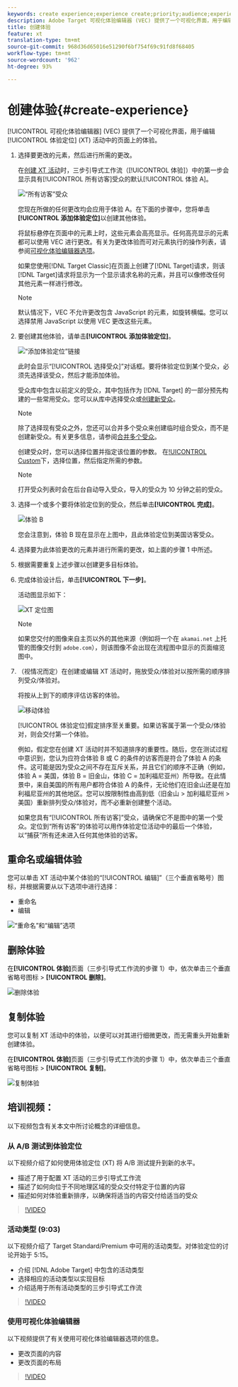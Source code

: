 ```yaml
---
keywords: create experience;experience create;priority;audience;experience;visual experience composer
description: Adobe Target 可视化体验编辑器 (VEC) 提供了一个可视化界面，用于编辑体验定位 (XT) 活动中的页面上的体验。
title: 创建体验
feature: xt
translation-type: tm+mt
source-git-commit: 968d36d65016e51290f6bf754f69c91fd8f68405
workflow-type: tm+mt
source-wordcount: '962'
ht-degree: 93%

---
```



# 创建体验{#create-experience}

[!UICONTROL 可视化体验编辑器] (VEC) 提供了一个可视化界面，用于编辑[!UICONTROL 体验定位] (XT) 活动中的页面上的体验。

1. 选择要更改的元素，然后进行所需的更改。

   在[创建 XT 活动](/help/c-activities/t-experience-target/t-xt-create/xt-create.md)时，三步引导式工作流（[!UICONTROL 体验]）中的第一步会显示具有[!UICONTROL 所有访客]受众的默认[!UICONTROL 体验 A]。

   ![“所有访客”受众](/help/c-activities/t-experience-target/t-xt-create/assets/all-visitors.png)

   您现在所做的任何更改均会应用于体验 A。在下面的步骤中，您将单击&#x200B;**[!UICONTROL 添加体验定位]**&#x200B;以创建其他体验。

   将鼠标悬停在页面中的元素上时，这些元素会高亮显示。任何高亮显示的元素都可以使用 VEC 进行更改。有关为更改体验而可对元素执行的操作列表，请参阅[可视化体验编辑器选项](/help/c-experiences/c-visual-experience-composer/viztarget-options.md)。

   如果您使用[!DNL Target Classic]在页面上创建了[!DNL Target]请求，则该[!DNL Target]请求将显示为一个显示请求名称的元素，并且可以像修改任何其他元素一样进行修改。

   >[!NOTE]
   >
   >默认情况下，VEC 不允许更改包含 JavaScript 的元素，如旋转横幅。您可以选择禁用 JavaScript 以使用 VEC 更改这些元素。

1. 要创建其他体验，请单击&#x200B;**[!UICONTROL 添加体验定位]**。

   ![“添加体验定位”链接](/help/c-activities/t-experience-target/t-xt-create/assets/add-experience-targeting.png)

   此时会显示“[!UICONTROL 选择受众]”对话框。要将体验定位到某个受众，必须先选择该受众，然后才能添加体验。

   受众库中包含以前定义的受众，其中包括作为 [!DNL Target] 的一部分预先构建的一些常用受众。您可以从库中选择受众或[创建新受众](/help/c-target/c-audiences/audiences.md#concept_65BE870D290E412D8BBF557EEA67C271)。

   >[!NOTE]
   >
   >除了选择现有受众之外，您还可以合并多个受众来创建临时组合受众，而不是创建新受众。有关更多信息，请参阅[合并多个受众](/help/c-target/combining-multiple-audiences.md#concept_A7386F1EA4394BD2AB72399C225981E5)。

   创建受众时，您可以选择位置并指定该位置的参数。 在[!UICONTROL Custom](“创建受众”>“添加规则”>“自定义”)下，选择位置，然后指定所需的参数。

   >[!NOTE]
   >
   >打开受众列表时会在后台自动导入受众，导入的受众为 10 分钟之前的受众。

1. 选择一个或多个要将体验定位到的受众，然后单击&#x200B;**[!UICONTROL 完成]**。

   ![体验 B](/help/c-activities/t-experience-target/t-xt-create/assets/experience-b.png)

   您会注意到，体验 B 现在显示在上图中，且此体验定位到美国访客受众。

1. 选择要为此体验更改的元素并进行所需的更改，如上面的步骤 1 中所述。

1. 根据需要重复上述步骤以创建更多目标体验。

1. 完成体验设计后，单击&#x200B;**[!UICONTROL 下一步]**。

   活动图显示如下：

   ![XT 定位图](/help/c-activities/t-experience-target/t-xt-create/assets/xt_diagram-new.png)

   >[!NOTE]
   >
   >如果您交付的图像来自主页以外的其他来源（例如将一个在 `akamai.net` 上托管的图像交付到 `adobe.com`），则该图像不会出现在流程图中显示的页面缩览图中。

1. （视情况而定）在创建或编辑 XT 活动时，拖放受众/体验对以按所需的顺序排列受众/体验对。

   将按从上到下的顺序评估访客的体验。

   ![移动体验](/help/c-activities/t-experience-target/t-xt-create/assets/move_experiences-new.png)

   [!UICONTROL 体验定位]假定排序至关重要。如果访客属于第一个受众/体验对，则会交付第一个体验。

   例如，假定您在创建 XT 活动时并不知道排序的重要性。随后，您在测试过程中意识到，您认为应符合体验 B 或 C 的条件的访客而是符合了体验 A 的条件。这可能是因为受众之间不存在互斥关系，并且它们的顺序不正确（例如，体验 A = 美国，体验 B = 旧金山，体验 C = 加利福尼亚州）所导致。在此情景中，来自美国的所有用户都符合体验 A 的条件，无论他们在旧金山还是在加利福尼亚州的其他地区。您可以按限制性由高到低（旧金山 > 加利福尼亚州 > 美国）重新排列受众/体验对，而不必重新创建整个活动。

   如果您具有“[!UICONTROL 所有访客]”受众，请确保它不是图中的第一个受众。定位到“所有访客”的体验可以用作体验定位活动中的最后一个体验，以“捕获”所有还未进入任何其他体验的访客。

## 重命名或编辑体验

您可以单击 XT 活动中某个体验的“[!UICONTROL 编辑]”（三个垂直省略号）图标，并根据需要从以下选项中进行选择：

* 重命名
* 编辑

![“重命名”和“编辑”选项](/help/c-activities/t-experience-target/t-xt-create/assets/experience_edit-new.png)

## 删除体验

在&#x200B;**[!UICONTROL 体验]**&#x200B;页面（三步引导式工作流的步骤 1）中，依次单击三个垂直省略号图标 > **[!UICONTROL 删除]**。

![删除体验](/help/c-activities/t-experience-target/t-xt-create/assets/delete-experience.png)

## 复制体验

您可以复制 XT 活动中的体验，以便可以对其进行细微更改，而无需重头开始重新创建体验。

在&#x200B;**[!UICONTROL 体验]**&#x200B;页面（三步引导式工作流的步骤 1）中，依次单击三个垂直省略号图标 > **[!UICONTROL 复制]**。

![复制体验](/help/c-activities/t-experience-target/t-xt-create/assets/duplicate_experience-new.png)

## 培训视频：

以下视频包含有关本文中所讨论概念的详细信息。

### 从 A/B 测试到体验定位

以下视频介绍了如何使用体验定位 (XT) 将 A/B 测试提升到新的水平。

* 描述了用于配置 XT 活动的三步引导式工作流
* 描述了如何向位于不同地理区域的受众交付特定于位置的内容
* 描述如何对体验重新排序，以确保将适当的内容交付给适当的受众

>[!VIDEO](https://video.tv.adobe.com/v/22418/)

### 活动类型 (9:03)

以下视频介绍了 Target Standard/Premium 中可用的活动类型。对体验定位的讨论开始于 5:15。

* 介绍 [!DNL Adobe Target] 中包含的活动类型
* 选择相应的活动类型以实现目标
* 介绍适用于所有活动类型的三步引导式工作流

>[!VIDEO](https://video.tv.adobe.com/v/17386)

### 使用可视化体验编辑器

以下视频提供了有关使用可视化体验编辑器选项的信息。

* 更改页面的内容
* 更改页面的布局

>[!VIDEO](https://video.tv.adobe.com/v/17399)